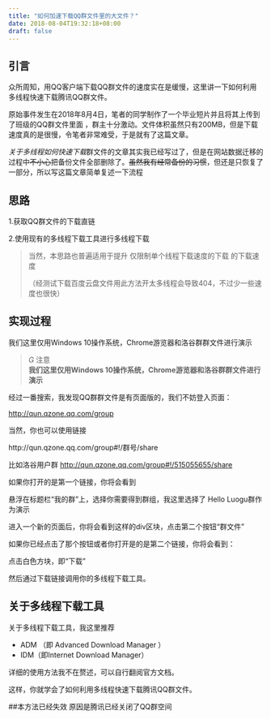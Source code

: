 ```yaml
---
title: "如何加速下载QQ群文件里的大文件？"
date: 2018-08-04T19:32:18+08:00
draft: false
---
```

<h2>引言</h2>
<p>众所周知，用QQ客户端下载QQ群文件的速度实在是缓慢，这里讲一下如何利用多线程快速下载腾讯QQ群文件。</p>
<!--more-->
<p>原始事件发生在2018年8月4日，笔者的同学制作了一个毕业短片并且将其上传到了班级的QQ群文件里面 ，群主十分激动。文件体积虽然只有200MB，但是下载速度真的是很慢，令笔者非常难受，于是就有了这篇文章。</p>
<p><em>关于多线程如何快速下载</em>群文件的文章其实我已经写过了，但是在网站数据迁移的过程中<s>不小心</s>把备份文件全部删除了。<s>虽然我有经常备份的习惯</s>，但还是只恢复了一部分，所以写这篇文章简单复述一下流程</p>
<h2>思路</h2>

<p>1.获取QQ群文件的下载直链</p>
<p>2.使用现有的多线程下载工具进行多线程下载</p>
<blockquote class="wp-block-quote"><p>当然，本思路也普遍适用于提升 仅限制单个线程下载速度的下载 的下载速度</p><p>（经测试下载百度云盘文件用此方法开太多线程会导致404，不过少一些速度也很快）</p></blockquote>
<h2>实现过程</h2>

我们这里仅用Windows 10操作系统，Chrome游览器和洛谷群群文件进行演示

<blockquote class="wp-block-mdx-warning mdx-warning"><p><i class="mdui-icon material-icons"></i> 注意<br/><strong>我们这里仅用Windows 10操作系统，Chrome游览器和洛谷群群文件进行演示</strong></p></blockquote>

<p>经过一番搜索，我发现QQ群群文件是有页面版的，我们不妨登入页面：</p>
<p><a href="http://qun.qzone.qq.com/group">http://qun.qzone.qq.com/group</a></p>

<p>当然，你也可以使用链接 </p>

<p>http://qun.qzone.qq.com/group#!/群号/share </p>

<p>比如洛谷用户群 <a href="http://qun.qzone.qq.com/group#!/515055655/share">http://qun.qzone.qq.com/group#!/515055655/share</a> </p>

<p>如果你打开的是第一个链接，你将会看到</p>
<img src="https://cdn.youngzm.com/wp-content/uploads/2019/12/HHOOLXDJV902UO2M-1024x270.png" alt="" class="wp-image-70"/>悬浮在标题栏“我的群”上，选择你需要得到群组，我这里选择了 Hello Luogu群作为演示

<img src="https://cdn.youngzm.com/wp-content/uploads/2019/12/S5BM5G6QB939BVL4.png" alt="" class="wp-image-71"/>

进入一个新的页面后，你将会看到这样的div区块，点击第二个按钮“群文件”
<p>如果你已经点击了那个按钮或者你打开是的是第二个链接，你将会看到：</p>
<img src="https://cdn.youngzm.com/wp-content/uploads/2019/12/54LGTXPY6OIW_OLO_WH.png" alt="" class="wp-image-72"/><figcaption>点击白色方块，即“下载”
<p>然后通过下载链接调用你的多线程下载工具。</p>
<h2>关于多线程下载工具</h2>
<p>关于多线程下载工具，我这里推荐</p>
<!-- /wp:paragraph -->

<ul><li>ADM （即 Advanced Download Manager ）</li><li>IDM（即Internet Download Manager）</li></ul>

<p>详细的使用方法我不在赘述，可以自行翻阅官方文档。</p>

<p>这样，你就学会了如何利用多线程快速下载腾讯QQ群文件。</p>


##本方法已经失效
原因是腾讯已经关闭了QQ群空间